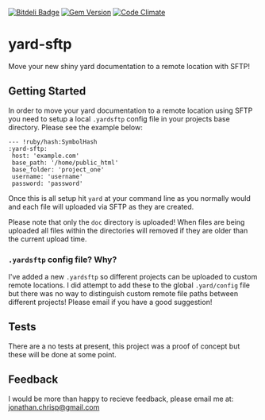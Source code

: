 [![Bitdeli Badge](https://d2weczhvl823v0.cloudfront.net/jonathanchrisp/yard-sftp/trend.png)](https://bitdeli.com/free "Bitdeli Badge")
[![Gem Version](https://badge.fury.io/rb/yard-sftp.png)](http://badge.fury.io/rb/yard-sftp)
[![Code Climate](https://codeclimate.com/github/jonathanchrisp/yard-sftp.png)](https://codeclimate.com/github/jonathanchrisp/yard-sftp)

# yard-sftp
Move your new shiny yard documentation to a remote location with SFTP!

## Getting Started

In order to move your yard documentation to a remote location using SFTP you need to setup a local `.yardsftp` config file in your projects base directory. Please see the example below:

    --- !ruby/hash:SymbolHash
    :yard-sftp:
     host: 'example.com'
     base_path: '/home/public_html'
     base_folder: 'project_one'
     username: 'username'
     password: 'password'

Once this is all setup hit `yard` at your command line as you normally would and each file will uploaded via SFTP as they are created.

Please note that only the `doc` directory is uploaded! When files are being uploaded all files within the directories will removed if they are older than the current upload time.

### `.yardsftp` config file? Why?
I've added a new `.yardsftp` so different projects can be uploaded to custom remote locations. I did attempt to add these to the global `.yard/config` file but there was no way to distinguish custom remote file paths between different projects! Please email if you have a good suggestion!

## Tests
There are a no tests at present, this project was a proof of concept but these will be done at some point.

## Feedback
I would be more than happy to recieve feedback, please email me at: jonathan.chrisp@gmail.com
